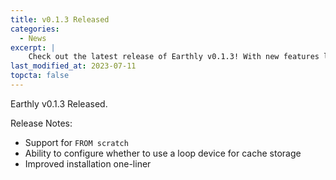 ```yaml
---
title: v0.1.3 Released
categories:
  - News
excerpt: |
    Check out the latest release of Earthly v0.1.3! With new features like support for `FROM scratch` and improved installation, this update is a must-read for developers looking to optimize their cache storage and streamline their workflow.
last_modified_at: 2023-07-11
topcta: false
---
```


Earthly v0.1.3 Released.

Release Notes:

- Support for `FROM scratch`
- Ability to configure whether to use a loop device for cache storage
- Improved installation one-liner
